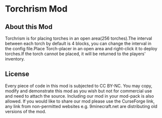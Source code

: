 # Torchrism Mod

## About this Mod
Torchrism is for placing torches in an open area(256 torches).The interval between each torch by default is 4 blocks, you can change the interval in the config file.Place Torch-placer in an open area and right-click it to deploy torches.If the torch cannot be placed, it will be returned to the players' inventory.

## License
Every piece of code in this mod is subjected to CC BY-NC.
You may copy, modify and demonstrate this mod as you wish but not for commercial use and need to attach the source. Including our mod in your mod-pack is also allowed. If you would like to share our mod please use the CurseForge link, any link from non-permitted websites e.g. 9minecraft.net are distributing old versions of the mod.
